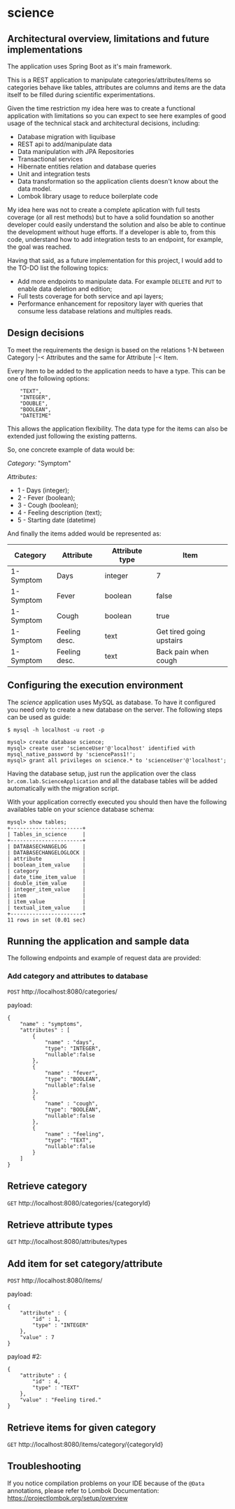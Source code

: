 # science

## Architectural overview, limitations and future implementations

The application uses Spring Boot as it's main framework.

This is a REST application to manipulate categories/attributes/items so categories behave like tables, attributes are columns and items are the data itself to be filled during scientific experimentations.

Given the time restriction my idea here was to create a functional application with limitations so you can expect to see here examples of good usage of the technical stack and architectural decisions, including:

* Database migration with liquibase
* REST api to add/manipulate data
* Data manipulation with JPA Repositories
* Transactional services
* Hibernate entities relation and database queries
* Unit and integration tests
* Data transformation so the application clients doesn't know about the data model. 
* Lombok library usage to reduce boilerplate code

My idea here was not to create a complete aplication with full tests coverage (or all rest methods) but to have a solid foundation so another developer could easily understand the solution and also be able to continue the development without huge efforts. If a developer is able to, from this code, understand how to add integration tests to an endpoint, for example, the goal was reached.

Having that said, as a future implementation for this project, I would add to the TO-DO list the following topics:

* Add more endpoints to manipulate data. For example `DELETE` and `PUT` to enable data deletion and edition;
* Full tests coverage for both service and api layers;
* Performance enhancement for repository layer with queries that consume less database relations and multiples reads.

## Design decisions

To meet the requirements the design is based on the relations 1-N between Category |-< Attributes and the same for Attribute |-< Item.

Every Item to be added to the application needs to have a type. This can be one of the following options:

```
    "TEXT",
    "INTEGER",
    "DOUBLE",
    "BOOLEAN",
    "DATETIME"
```

This allows the application flexibility. The data type for the items can also be extended just following the existing patterns.

So, one concrete example of data would be:

*Category:* "Symptom"

*Attributes:* 

* 1 - Days (integer); 
* 2 - Fever (boolean);
* 3 - Cough (boolean);
* 4 - Feeling description (text);
* 5 - Starting date (datetime)

And finally the items added would be represented as:

|Category  | Attribute  | Attribute type  |  Item  |
|----------|------------|-----------------|--------|
| 1-Symptom| Days | integer | 7 |
| 1-Symptom| Fever | boolean | false |
| 1-Symptom| Cough | boolean | true |
| 1-Symptom| Feeling desc. | text | Get tired going upstairs |
| 1-Symptom| Feeling desc. | text | Back pain when cough |

## Configuring the execution environment

The *science* application uses MySQL as database. To have it configured you need only to create a new database on the server. The following steps can be used as guide:

```
$ mysql -h localhost -u root -p

mysql> create database science;
mysql> create user 'scienceUser'@'localhost' identified with mysql_native_password by 'sciencePass1!';
mysql> grant all privileges on science.* to 'scienceUser'@'localhost';
```

Having the database setup, just run the application over the class `br.com.lab.ScienceApplication` and all the database tables will be added automatically with the migration script.

With your application correctly executed you should then have the following availables table on your science database schema:

```
mysql> show tables;
+-----------------------+
| Tables_in_science     |
+-----------------------+
| DATABASECHANGELOG     |
| DATABASECHANGELOGLOCK |
| attribute             |
| boolean_item_value    |
| category              |
| date_time_item_value  |
| double_item_value     |
| integer_item_value    |
| item                  |
| item_value            |
| textual_item_value    |
+-----------------------+
11 rows in set (0.01 sec)
```

## Running the application and sample data

The following endpoints and example of request data are provided:

### Add category and attributes to database

`POST` http://localhost:8080/categories/

payload:

```
{
    "name" : "symptoms",
    "attributes" : [
        {
            "name" : "days",
            "type": "INTEGER",
            "nullable":false
        },
        {
            "name" : "fever",
            "type": "BOOLEAN",
            "nullable":false
        },
        {
            "name" : "cough",
            "type": "BOOLEAN",
            "nullable":false
        },
        {
            "name" : "feeling",
            "type": "TEXT",
            "nullable":false
        }
    ]
}
```

## Retrieve category

`GET` http://localhost:8080/categories/{categoryId} 

## Retrieve attribute types

`GET` http://localhost:8080/attributes/types

## Add item for set category/attribute

`POST` http://localhost:8080/items/

payload:

```
{
    "attribute" : {
        "id" : 1,
        "type" : "INTEGER"
    },
    "value" : 7
}
```

payload #2:

```
{
    "attribute" : {
        "id" : 4,
        "type" : "TEXT"
    },
    "value" : "Feeling tired."
}
```
## Retrieve items for given category

`GET` http://localhost:8080/items/category/{categoryId}

## Troubleshooting

If you notice compilation problems on your IDE because of the `@Data` annotations, please refer to Lombok Documentation: https://projectlombok.org/setup/overview
